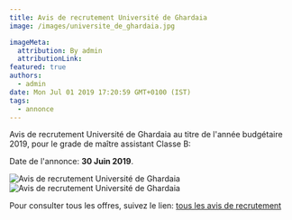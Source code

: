 ```yaml
---
title: Avis de recrutement Université de Ghardaia
image: /images/universite_de_ghardaia.jpg

imageMeta:
  attribution: By admin
  attributionLink:
featured: true
authors:
  - admin
date: Mon Jul 01 2019 17:20:59 GMT+0100 (IST)
tags:
  - annonce
---
```


Avis de recrutement Université de Ghardaia au titre de l'année budgétaire 2019, pour le grade de maître assistant Classe B:

Date de l'annonce: **30 Juin 2019**.

![Avis de recrutement Université de Ghardaia](/images/avis_de_recrutement_universite_de_ghardaia.jpg)
![Avis de recrutement Université de Ghardaia](/images/avis_de_recrutement_universite_de_ghardaia_2.jpg)

Pour consulter tous les offres, suivez le lien: [tous les avis de recrutement](/tous_les_avis_de_recrutement_annee_budgetaire_2019/)
